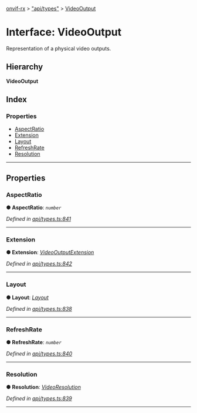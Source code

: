 [onvif-rx](../README.md) > ["api/types"](../modules/_api_types_.md) > [VideoOutput](../interfaces/_api_types_.videooutput.md)

# Interface: VideoOutput

Representation of a physical video outputs.

## Hierarchy

**VideoOutput**

## Index

### Properties

* [AspectRatio](_api_types_.videooutput.md#aspectratio)
* [Extension](_api_types_.videooutput.md#extension)
* [Layout](_api_types_.videooutput.md#layout)
* [RefreshRate](_api_types_.videooutput.md#refreshrate)
* [Resolution](_api_types_.videooutput.md#resolution)

---

## Properties

<a id="aspectratio"></a>

###  AspectRatio

**● AspectRatio**: *`number`*

*Defined in [api/types.ts:841](https://github.com/patrickmichalina/onvif-rx/blob/d62cee9/src/api/types.ts#L841)*

___
<a id="extension"></a>

###  Extension

**● Extension**: *[VideoOutputExtension](_api_types_.videooutputextension.md)*

*Defined in [api/types.ts:842](https://github.com/patrickmichalina/onvif-rx/blob/d62cee9/src/api/types.ts#L842)*

___
<a id="layout"></a>

###  Layout

**● Layout**: *[Layout](_api_types_.layout.md)*

*Defined in [api/types.ts:838](https://github.com/patrickmichalina/onvif-rx/blob/d62cee9/src/api/types.ts#L838)*

___
<a id="refreshrate"></a>

###  RefreshRate

**● RefreshRate**: *`number`*

*Defined in [api/types.ts:840](https://github.com/patrickmichalina/onvif-rx/blob/d62cee9/src/api/types.ts#L840)*

___
<a id="resolution"></a>

###  Resolution

**● Resolution**: *[VideoResolution](_api_types_.videoresolution.md)*

*Defined in [api/types.ts:839](https://github.com/patrickmichalina/onvif-rx/blob/d62cee9/src/api/types.ts#L839)*

___

